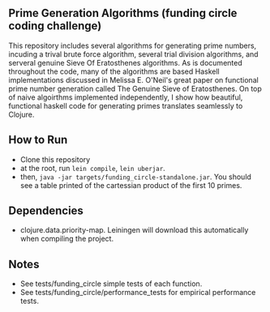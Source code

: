 ## Prime Generation Algorithms (funding circle coding challenge)

This repository includes several algorithms for generating prime numbers, incuding a trival brute force algorithm, several trial division algorithms, and serveral genuine Sieve Of Eratosthenes algorithms. As is documented throughout the code, many of the algorithms are based Haskell implementations discussed in Melissa E. O'Neil's great paper on functional prime number generation called The Genuine Sieve of Eratosthenes. On top of naive algoirthms implemented independently, I show how beautiful, functional haskell code for generating primes translates seamlessly to Clojure.

## How to Run
- Clone this repository
- at the root, run `lein compile`, `lein uberjar`.
- then, `java -jar targets/funding_circle-standalone.jar`. You should see a table printed of the cartessian product of the first 10 primes.

## Dependencies
- clojure.data.priority-map. Leiningen will download this automatically when compiling the project.

## Notes
- See tests/funding_circle simple tests of each function.
- See tests/funding_circle/performance_tests for empirical performance tests.

